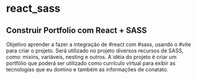 # react_sass
## Construir Portfolio com React + SASS
Objetivo aprender a fazer a integração de #react com #sass, 
usando o #vite para criar o projeto. Será utilizado no
projeto diversos recursos de SASS, como: mixins, variáveis,
nesting e outros. A idéia do projeto é criar um portfólio que
poderá ser utilizado como currículo virtual para exibir as 
tecnologias que eu domino e também as informações de conatato.
